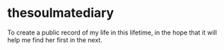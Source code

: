 # thesoulmatediary
To create a public record of my life in this lifetime, in the hope that it will help me find her first in the next.
